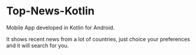 # Top-News-Kotlin



Mobile App developed in Kotlin for Android.

It shows recent news from a lot of countries, just choice your preferences and it will search for you.

